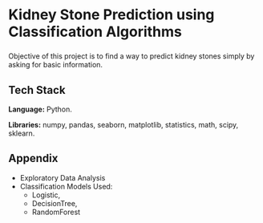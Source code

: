 # Kidney Stone Prediction using Classification Algorithms

###

Objective of this project is to find a way to predict kidney stones simply by asking for basic information.

## Tech Stack

**Language:** Python.

**Libraries:** numpy, pandas, seaborn, matplotlib, statistics, math, scipy, sklearn.

## Appendix

* Exploratory Data Analysis
* Classification Models Used: 
    *  Logistic, 
    *  DecisionTree, 
    *  RandomForest